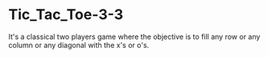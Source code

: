 # Tic_Tac_Toe-3-3
It's a classical two players game where the objective is to fill any row or any column or any diagonal with the  x's or o's.
